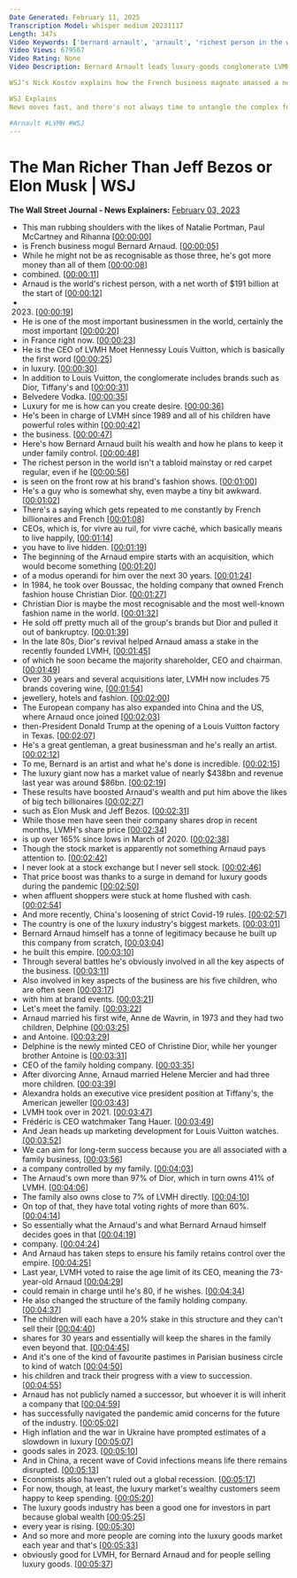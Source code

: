 ```yaml
---
Date Generated: February 11, 2025
Transcription Model: whisper medium 20231117
Length: 347s
Video Keywords: ['bernard arnault', 'arnault', 'richest person in the world', 'Louis Vuitton', 'tiffany', 'dior', 'christian dior', 'lvmh', 'who is the richest person in the world', 'elon musk', 'jeff bezos', 'billionaire', 'big tech billionare', 'french business', 'bernard arnault lvmh', 'lvmh stock', 'bernard arnault net worth', 'arnault family', 'tiffany and co', 'sephora', 'celine', 'fendi', 'lvmh owner', 'lvmh ceo', 'what is lvmh', 'lvmh ceo bernard arnault', 'arnault children', 'bernard arnault richest man', "world's richest person", 'wsj', 'bnsentrp']
Video Views: 679567
Video Rating: None
Video Description: Bernard Arnault leads luxury-goods conglomerate LVMH, which includes brands such as Louis Vuitton and Christian Dior. 

WSJ’s Nick Kostov explains how the French business magnate amassed a net worth larger than that of Elon Musk and Jeff Bezos and how he plans to keep that wealth under family control. 

WSJ Explains
News moves fast, and there's not always time to untangle the complex forces driving the day's biggest stories. WSJ Explains breaks down big market moves, business and economic trends, and scientific developments to help you stay ahead of the curve.

#Arnault #LVMH #WSJ
---
```


# The Man Richer Than Jeff Bezos or Elon Musk | WSJ
**The Wall Street Journal - News Explainers:** [February 03, 2023](https://www.youtube.com/watch?v=mgWmQ_6M_2o)
*  This man rubbing shoulders with the likes of Natalie Portman, Paul McCartney and Rihanna [[00:00:00](https://www.youtube.com/watch?v=mgWmQ_6M_2o&t=0.0s)]
*  is French business mogul Bernard Arnaud. [[00:00:05](https://www.youtube.com/watch?v=mgWmQ_6M_2o&t=5.04s)]
*  While he might not be as recognisable as those three, he's got more money than all of them [[00:00:08](https://www.youtube.com/watch?v=mgWmQ_6M_2o&t=8.2s)]
*  combined. [[00:00:11](https://www.youtube.com/watch?v=mgWmQ_6M_2o&t=11.8s)]
*  Arnaud is the world's richest person, with a net worth of $191 billion at the start of [[00:00:12](https://www.youtube.com/watch?v=mgWmQ_6M_2o&t=12.8s)]
*  2023. [[00:00:19](https://www.youtube.com/watch?v=mgWmQ_6M_2o&t=19.36s)]
*  He is one of the most important businessmen in the world, certainly the most important [[00:00:20](https://www.youtube.com/watch?v=mgWmQ_6M_2o&t=20.36s)]
*  in France right now. [[00:00:23](https://www.youtube.com/watch?v=mgWmQ_6M_2o&t=23.84s)]
*  He is the CEO of LVMH Moet Hennessy Louis Vuitton, which is basically the first word [[00:00:25](https://www.youtube.com/watch?v=mgWmQ_6M_2o&t=25.52s)]
*  in luxury. [[00:00:30](https://www.youtube.com/watch?v=mgWmQ_6M_2o&t=30.12s)]
*  In addition to Louis Vuitton, the conglomerate includes brands such as Dior, Tiffany's and [[00:00:31](https://www.youtube.com/watch?v=mgWmQ_6M_2o&t=31.12s)]
*  Belvedere Vodka. [[00:00:35](https://www.youtube.com/watch?v=mgWmQ_6M_2o&t=35.4s)]
*  Luxury for me is how can you create desire. [[00:00:36](https://www.youtube.com/watch?v=mgWmQ_6M_2o&t=36.76s)]
*  He's been in charge of LVMH since 1989 and all of his children have powerful roles within [[00:00:42](https://www.youtube.com/watch?v=mgWmQ_6M_2o&t=42.64s)]
*  the business. [[00:00:47](https://www.youtube.com/watch?v=mgWmQ_6M_2o&t=47.0s)]
*  Here's how Bernard Arnaud built his wealth and how he plans to keep it under family control. [[00:00:48](https://www.youtube.com/watch?v=mgWmQ_6M_2o&t=48.0s)]
*  The richest person in the world isn't a tabloid mainstay or red carpet regular, even if he [[00:00:56](https://www.youtube.com/watch?v=mgWmQ_6M_2o&t=56.160000000000004s)]
*  is seen on the front row at his brand's fashion shows. [[00:01:00](https://www.youtube.com/watch?v=mgWmQ_6M_2o&t=60.120000000000005s)]
*  He's a guy who is somewhat shy, even maybe a tiny bit awkward. [[00:01:02](https://www.youtube.com/watch?v=mgWmQ_6M_2o&t=62.92s)]
*  There's a saying which gets repeated to me constantly by French billionaires and French [[00:01:08](https://www.youtube.com/watch?v=mgWmQ_6M_2o&t=68.24000000000001s)]
*  CEOs, which is, for vivre au ruil, for vivre caché, which basically means to live happily, [[00:01:14](https://www.youtube.com/watch?v=mgWmQ_6M_2o&t=74.12s)]
*  you have to live hidden. [[00:01:19](https://www.youtube.com/watch?v=mgWmQ_6M_2o&t=79.44s)]
*  The beginning of the Arnaud empire starts with an acquisition, which would become something [[00:01:20](https://www.youtube.com/watch?v=mgWmQ_6M_2o&t=80.72s)]
*  of a modus operandi for him over the next 30 years. [[00:01:24](https://www.youtube.com/watch?v=mgWmQ_6M_2o&t=84.28s)]
*  In 1984, he took over Boussac, the holding company that owned French fashion house Christian Dior. [[00:01:27](https://www.youtube.com/watch?v=mgWmQ_6M_2o&t=87.28s)]
*  Christian Dior is maybe the most recognisable and the most well-known fashion name in the world. [[00:01:32](https://www.youtube.com/watch?v=mgWmQ_6M_2o&t=92.88s)]
*  He sold off pretty much all of the group's brands but Dior and pulled it out of bankruptcy. [[00:01:39](https://www.youtube.com/watch?v=mgWmQ_6M_2o&t=99.91999999999999s)]
*  In the late 80s, Dior's revival helped Arnaud amass a stake in the recently founded LVMH, [[00:01:45](https://www.youtube.com/watch?v=mgWmQ_6M_2o&t=105.0s)]
*  of which he soon became the majority shareholder, CEO and chairman. [[00:01:49](https://www.youtube.com/watch?v=mgWmQ_6M_2o&t=109.88000000000001s)]
*  Over 30 years and several acquisitions later, LVMH now includes 75 brands covering wine, [[00:01:54](https://www.youtube.com/watch?v=mgWmQ_6M_2o&t=114.68s)]
*  jewellery, hotels and fashion. [[00:02:00](https://www.youtube.com/watch?v=mgWmQ_6M_2o&t=120.2s)]
*  The European company has also expanded into China and the US, where Arnaud once joined [[00:02:03](https://www.youtube.com/watch?v=mgWmQ_6M_2o&t=123.04s)]
*  then-President Donald Trump at the opening of a Louis Vuitton factory in Texas. [[00:02:07](https://www.youtube.com/watch?v=mgWmQ_6M_2o&t=127.64000000000001s)]
*  He's a great gentleman, a great businessman and he's really an artist. [[00:02:12](https://www.youtube.com/watch?v=mgWmQ_6M_2o&t=132.16s)]
*  To me, Bernard is an artist and what he's done is incredible. [[00:02:15](https://www.youtube.com/watch?v=mgWmQ_6M_2o&t=135.16s)]
*  The luxury giant now has a market value of nearly $438bn and revenue last year was around $86bn. [[00:02:19](https://www.youtube.com/watch?v=mgWmQ_6M_2o&t=139.8s)]
*  These results have boosted Arnaud's wealth and put him above the likes of big tech billionaires [[00:02:27](https://www.youtube.com/watch?v=mgWmQ_6M_2o&t=147.44s)]
*  such as Elon Musk and Jeff Bezos. [[00:02:31](https://www.youtube.com/watch?v=mgWmQ_6M_2o&t=151.6s)]
*  While those men have seen their company shares drop in recent months, LVMH's share price [[00:02:34](https://www.youtube.com/watch?v=mgWmQ_6M_2o&t=154.12s)]
*  is up over 165% since lows in March of 2020. [[00:02:38](https://www.youtube.com/watch?v=mgWmQ_6M_2o&t=158.20000000000002s)]
*  Though the stock market is apparently not something Arnaud pays attention to. [[00:02:42](https://www.youtube.com/watch?v=mgWmQ_6M_2o&t=162.64000000000001s)]
*  I never look at a stock exchange but I never sell stock. [[00:02:46](https://www.youtube.com/watch?v=mgWmQ_6M_2o&t=166.64s)]
*  That price boost was thanks to a surge in demand for luxury goods during the pandemic [[00:02:50](https://www.youtube.com/watch?v=mgWmQ_6M_2o&t=170.68s)]
*  when affluent shoppers were stuck at home flushed with cash. [[00:02:54](https://www.youtube.com/watch?v=mgWmQ_6M_2o&t=174.6s)]
*  And more recently, China's loosening of strict Covid-19 rules. [[00:02:57](https://www.youtube.com/watch?v=mgWmQ_6M_2o&t=177.6s)]
*  The country is one of the luxury industry's biggest markets. [[00:03:01](https://www.youtube.com/watch?v=mgWmQ_6M_2o&t=181.48s)]
*  Bernard Arnaud himself has a tonne of legitimacy because he built up this company from scratch, [[00:03:04](https://www.youtube.com/watch?v=mgWmQ_6M_2o&t=184.76s)]
*  he built this empire. [[00:03:10](https://www.youtube.com/watch?v=mgWmQ_6M_2o&t=190.16s)]
*  Through several battles he's obviously involved in all the key aspects of the business. [[00:03:11](https://www.youtube.com/watch?v=mgWmQ_6M_2o&t=191.88s)]
*  Also involved in key aspects of the business are his five children, who are often seen [[00:03:17](https://www.youtube.com/watch?v=mgWmQ_6M_2o&t=197.16s)]
*  with him at brand events. [[00:03:21](https://www.youtube.com/watch?v=mgWmQ_6M_2o&t=201.16s)]
*  Let's meet the family. [[00:03:22](https://www.youtube.com/watch?v=mgWmQ_6M_2o&t=202.92s)]
*  Arnaud married his first wife, Anne de Wavrin, in 1973 and they had two children, Delphine [[00:03:25](https://www.youtube.com/watch?v=mgWmQ_6M_2o&t=205.24s)]
*  and Antoine. [[00:03:29](https://www.youtube.com/watch?v=mgWmQ_6M_2o&t=209.68s)]
*  Delphine is the newly minted CEO of Christine Dior, while her younger brother Antoine is [[00:03:31](https://www.youtube.com/watch?v=mgWmQ_6M_2o&t=211.84s)]
*  CEO of the family holding company. [[00:03:35](https://www.youtube.com/watch?v=mgWmQ_6M_2o&t=215.96s)]
*  After divorcing Anne, Arnaud married Helene Mercier and had three more children. [[00:03:39](https://www.youtube.com/watch?v=mgWmQ_6M_2o&t=219.35999999999999s)]
*  Alexandra holds an executive vice president position at Tiffany's, the American jeweller [[00:03:43](https://www.youtube.com/watch?v=mgWmQ_6M_2o&t=223.88s)]
*  LVMH took over in 2021. [[00:03:47](https://www.youtube.com/watch?v=mgWmQ_6M_2o&t=227.28s)]
*  Frédéric is CEO watchmaker Tang Hauer. [[00:03:49](https://www.youtube.com/watch?v=mgWmQ_6M_2o&t=229.68s)]
*  And Jean heads up marketing development for Louis Vuitton watches. [[00:03:52](https://www.youtube.com/watch?v=mgWmQ_6M_2o&t=232.92s)]
*  We can aim for long-term success because you are all associated with a family business, [[00:03:56](https://www.youtube.com/watch?v=mgWmQ_6M_2o&t=236.4s)]
*  a company controlled by my family. [[00:04:03](https://www.youtube.com/watch?v=mgWmQ_6M_2o&t=243.4s)]
*  The Arnaud's own more than 97% of Dior, which in turn owns 41% of LVMH. [[00:04:06](https://www.youtube.com/watch?v=mgWmQ_6M_2o&t=246.64s)]
*  The family also owns close to 7% of LVMH directly. [[00:04:10](https://www.youtube.com/watch?v=mgWmQ_6M_2o&t=250.92s)]
*  On top of that, they have total voting rights of more than 60%. [[00:04:14](https://www.youtube.com/watch?v=mgWmQ_6M_2o&t=254.39999999999998s)]
*  So essentially what the Arnaud's and what Bernard Arnaud himself decides goes in that [[00:04:19](https://www.youtube.com/watch?v=mgWmQ_6M_2o&t=259.2s)]
*  company. [[00:04:24](https://www.youtube.com/watch?v=mgWmQ_6M_2o&t=264.28s)]
*  And Arnaud has taken steps to ensure his family retains control over the empire. [[00:04:25](https://www.youtube.com/watch?v=mgWmQ_6M_2o&t=265.28s)]
*  Last year, LVMH voted to raise the age limit of its CEO, meaning the 73-year-old Arnaud [[00:04:29](https://www.youtube.com/watch?v=mgWmQ_6M_2o&t=269.56s)]
*  could remain in charge until he's 80, if he wishes. [[00:04:34](https://www.youtube.com/watch?v=mgWmQ_6M_2o&t=274.91999999999996s)]
*  He also changed the structure of the family holding company. [[00:04:37](https://www.youtube.com/watch?v=mgWmQ_6M_2o&t=277.79999999999995s)]
*  The children will each have a 20% stake in this structure and they can't sell their [[00:04:40](https://www.youtube.com/watch?v=mgWmQ_6M_2o&t=280.44s)]
*  shares for 30 years and essentially will keep the shares in the family even beyond that. [[00:04:45](https://www.youtube.com/watch?v=mgWmQ_6M_2o&t=285.84s)]
*  And it's one of the kind of favourite pastimes in Parisian business circle to kind of watch [[00:04:50](https://www.youtube.com/watch?v=mgWmQ_6M_2o&t=290.35999999999996s)]
*  his children and track their progress with a view to succession. [[00:04:55](https://www.youtube.com/watch?v=mgWmQ_6M_2o&t=295.32s)]
*  Arnaud has not publicly named a successor, but whoever it is will inherit a company that [[00:04:59](https://www.youtube.com/watch?v=mgWmQ_6M_2o&t=299.2s)]
*  has successfully navigated the pandemic amid concerns for the future of the industry. [[00:05:02](https://www.youtube.com/watch?v=mgWmQ_6M_2o&t=302.88s)]
*  High inflation and the war in Ukraine have prompted estimates of a slowdown in luxury [[00:05:07](https://www.youtube.com/watch?v=mgWmQ_6M_2o&t=307.36s)]
*  goods sales in 2023. [[00:05:10](https://www.youtube.com/watch?v=mgWmQ_6M_2o&t=310.68s)]
*  And in China, a recent wave of Covid infections means life there remains disrupted. [[00:05:13](https://www.youtube.com/watch?v=mgWmQ_6M_2o&t=313.0s)]
*  Economists also haven't ruled out a global recession. [[00:05:17](https://www.youtube.com/watch?v=mgWmQ_6M_2o&t=317.76s)]
*  For now, though, at least, the luxury market's wealthy customers seem happy to keep spending. [[00:05:20](https://www.youtube.com/watch?v=mgWmQ_6M_2o&t=320.08s)]
*  The luxury goods industry has been a good one for investors in part because global wealth [[00:05:25](https://www.youtube.com/watch?v=mgWmQ_6M_2o&t=325.7s)]
*  every year is rising. [[00:05:30](https://www.youtube.com/watch?v=mgWmQ_6M_2o&t=330.88s)]
*  And so more and more people are coming into the luxury goods market each year and that's [[00:05:33](https://www.youtube.com/watch?v=mgWmQ_6M_2o&t=333.2s)]
*  obviously good for LVMH, for Bernard Arnaud and for people selling luxury goods. [[00:05:37](https://www.youtube.com/watch?v=mgWmQ_6M_2o&t=337.2s)]
